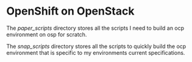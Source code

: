 # OpenShift on OpenStack

The _paper_scripts_ directory stores all the scripts I need to build an ocp environment on osp for scratch.

The _snap_scripts_ directory stores all the scripts to quickly build the ocp environment that is specific to my environments
current specifications.
